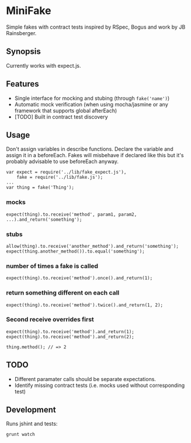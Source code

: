 # MiniFake

Simple fakes with contract tests inspired by RSpec, Bogus and work by JB Rainsberger.

## Synopsis

Currently works with expect.js.

## Features

* Single interface for mocking and stubing (through `fake('name')`)
* Automatic mock verification (when using mocha/jasmine or any framework that supports global afterEach)
* [TODO] Built in contract test discovery

## Usage

Don't assign variables in describe functions. Declare the variable and assign it in a beforeEach. Fakes will misbehave if declared like this but it's probably advisable to use beforeEach anyway.

    var expect = require('../lib/fake_expect.js'),
        fake = require('../lib/fake.js');
    ...
    var thing = fake('Thing');

### mocks

    expect(thing).to.receive('method', param1, param2, ...).and_return('something');

### stubs

    allow(thing).to.receive('another_method').and_return('something');
    expect(thing.another_method()).to.equal('something');

### number of times a fake is called

    expect(thing).to.receive('method').once().and_return(1);

### return something different on each call

    expect(thing).to.receive('method').twice().and_return(1, 2);

### Second receive overrides first

    expect(thing).to.receive('method').and_return(1);
    expect(thing).to.receive('method').and_return(2);

    thing.method(); // => 2

## TODO

* Different paramater calls should be separate expectations.
* Identify missing contract tests (i.e. mocks used without corresponding test)

## Development

Runs jshint and tests:

    grunt watch

